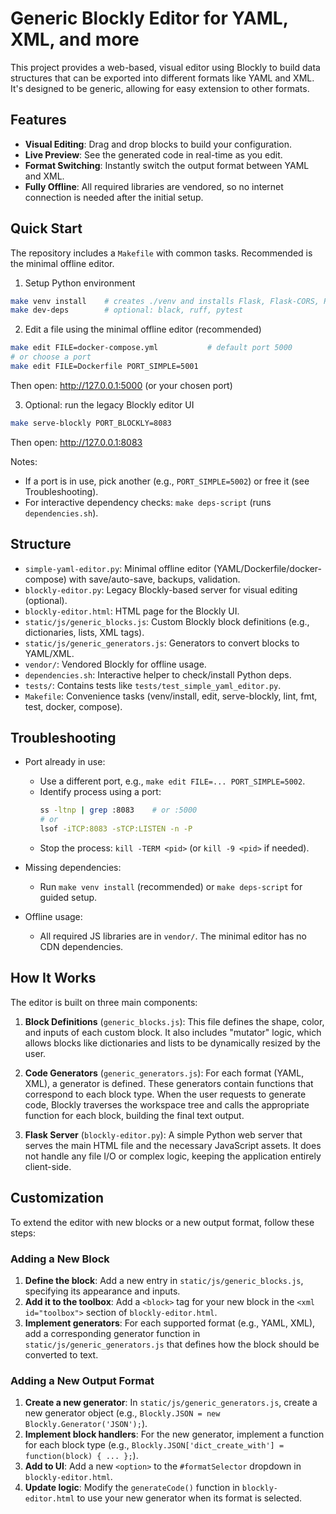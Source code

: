 # Generic Blockly Editor for YAML, XML, and more

This project provides a web-based, visual editor using Blockly to build data structures that can be exported into different formats like YAML and XML. It's designed to be generic, allowing for easy extension to other formats.

## Features

- **Visual Editing**: Drag and drop blocks to build your configuration.
- **Live Preview**: See the generated code in real-time as you edit.
- **Format Switching**: Instantly switch the output format between YAML and XML.
- **Fully Offline**: All required libraries are vendored, so no internet connection is needed after the initial setup.

## Quick Start

The repository includes a `Makefile` with common tasks. Recommended is the minimal offline editor.

1) Setup Python environment
```bash
make venv install    # creates ./venv and installs Flask, Flask-CORS, PyYAML
make dev-deps        # optional: black, ruff, pytest
```

2) Edit a file using the minimal offline editor (recommended)
```bash
make edit FILE=docker-compose.yml           # default port 5000
# or choose a port
make edit FILE=Dockerfile PORT_SIMPLE=5001
```
Then open: http://127.0.0.1:5000 (or your chosen port)

3) Optional: run the legacy Blockly editor UI
```bash
make serve-blockly PORT_BLOCKLY=8083
```
Then open: http://127.0.0.1:8083

Notes:
- If a port is in use, pick another (e.g., `PORT_SIMPLE=5002`) or free it (see Troubleshooting).
- For interactive dependency checks: `make deps-script` (runs `dependencies.sh`).

## Structure

- `simple-yaml-editor.py`: Minimal offline editor (YAML/Dockerfile/docker-compose) with save/auto-save, backups, validation.
- `blockly-editor.py`: Legacy Blockly-based server for visual editing (optional).
- `blockly-editor.html`: HTML page for the Blockly UI.
- `static/js/generic_blocks.js`: Custom Blockly block definitions (e.g., dictionaries, lists, XML tags).
- `static/js/generic_generators.js`: Generators to convert blocks to YAML/XML.
- `vendor/`: Vendored Blockly for offline usage.
- `dependencies.sh`: Interactive helper to check/install Python deps.
- `tests/`: Contains tests like `tests/test_simple_yaml_editor.py`.
- `Makefile`: Convenience tasks (venv/install, edit, serve-blockly, lint, fmt, test, docker, compose).

## Troubleshooting

- Port already in use:
  - Use a different port, e.g., `make edit FILE=... PORT_SIMPLE=5002`.
  - Identify process using a port:
    ```bash
    ss -ltnp | grep :8083    # or :5000
    # or
    lsof -iTCP:8083 -sTCP:LISTEN -n -P
    ```
  - Stop the process: `kill -TERM <pid>` (or `kill -9 <pid>` if needed).

- Missing dependencies:
  - Run `make venv install` (recommended) or `make deps-script` for guided setup.

- Offline usage:
  - All required JS libraries are in `vendor/`. The minimal editor has no CDN dependencies.

## How It Works

The editor is built on three main components:

1.  **Block Definitions** (`generic_blocks.js`): This file defines the shape, color, and inputs of each custom block. It also includes "mutator" logic, which allows blocks like dictionaries and lists to be dynamically resized by the user.

2.  **Code Generators** (`generic_generators.js`): For each format (YAML, XML), a generator is defined. These generators contain functions that correspond to each block type. When the user requests to generate code, Blockly traverses the workspace tree and calls the appropriate function for each block, building the final text output.

3.  **Flask Server** (`blockly-editor.py`): A simple Python web server that serves the main HTML file and the necessary JavaScript assets. It does not handle any file I/O or complex logic, keeping the application entirely client-side.

## Customization

To extend the editor with new blocks or a new output format, follow these steps:

### Adding a New Block

1.  **Define the block**: Add a new entry in `static/js/generic_blocks.js`, specifying its appearance and inputs.
2.  **Add it to the toolbox**: Add a `<block>` tag for your new block in the `<xml id="toolbox">` section of `blockly-editor.html`.
3.  **Implement generators**: For each supported format (e.g., YAML, XML), add a corresponding generator function in `static/js/generic_generators.js` that defines how the block should be converted to text.

### Adding a New Output Format

1.  **Create a new generator**: In `static/js/generic_generators.js`, create a new generator object (e.g., `Blockly.JSON = new Blockly.Generator('JSON');`).
2.  **Implement block handlers**: For the new generator, implement a function for each block type (e.g., `Blockly.JSON['dict_create_with'] = function(block) { ... };`).
3.  **Add to UI**: Add a new `<option>` to the `#formatSelector` dropdown in `blockly-editor.html`.
4.  **Update logic**: Modify the `generateCode()` function in `blockly-editor.html` to use your new generator when its format is selected.
